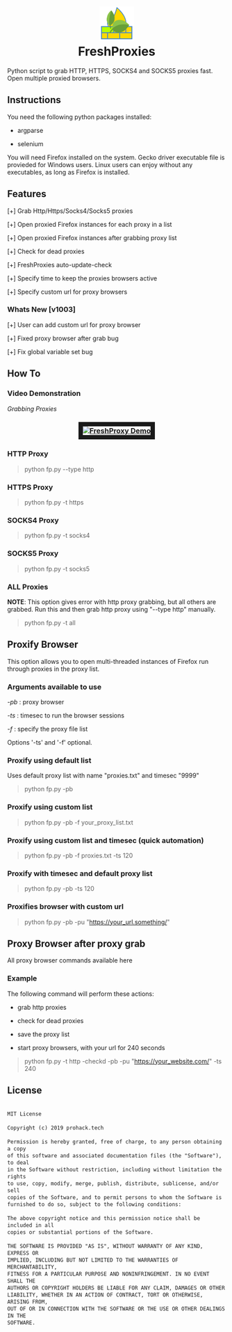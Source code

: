 <h1 align="center">
	<br>
	<img src="https://raw.githubusercontent.com/ProHackTech/FreshProxies/master/git_assets/logo.png" alt="FreshProxy Logo">
	<br>
	FreshProxies
</h1>

Python script to grab HTTP, HTTPS, SOCKS4 and SOCKS5 proxies fast. Open multiple proxied browsers.

## Instructions

You need the following python packages installed:

- argparse

- selenium

You will need Firefox installed on the system. Gecko driver executable file is provieded for Windows users. Linux users can enjoy without any executables, as long as Firefox is installed.

## Features

[+] Grab Http/Https/Socks4/Socks5 proxies

[+] Open proxied Firefox instances for each proxy in a list

[+] Open proxied Firefox instances after grabbing proxy list

[+] Check for dead proxies

[+] FreshProxies auto-update-check

[+] Specify time to keep the proxies browsers active

[+] Specify custom url for proxy browsers


### Whats New [v1003]

[+] User can add custom url for proxy browser

[+] Fixed proxy browser after grab bug

[+] Fix global variable set bug

## How To

### Video Demonstration

*Grabbing Proxies*

<h3 align="center">
	<a href="https://www.youtube.com/watch?v=PlC5wXNXg1A" target="_blank">
		<img src="http://img.youtube.com/vi/PlC5wXNXg1A/0.jpg" alt="FreshProxy Demo" width="480" height="360" border="10" />
	</a>
</h3>

### HTTP Proxy

> python fp.py --type http

### HTTPS Proxy

> python fp.py -t https

### SOCKS4 Proxy

> python fp.py -t socks4

### SOCKS5 Proxy

> python fp.py -t socks5

### ALL Proxies

**NOTE**: This option gives error with http proxy grabbing, but all others are grabbed. Run this and then grab http proxy using "--type http" manually.

> python fp.py -t all

## Proxify Browser

This option allows you to open multi-threaded instances of Firefox run through proxies in the proxy list.

### Arguments available to use

*-pb* : proxy browser

*-ts* : timesec to run the browser sessions

*-f* : specify the proxy file list

Options '-ts' and '-f' optional.

### Proxify using default list

Uses default proxy list with name "proxies.txt" and timesec "9999"

> python fp.py -pb

### Proxify using custom list

> python fp.py -pb -f your_proxy_list.txt

### Proxify using custom list and timesec (quick automation)

> python fp.py -pb -f proxies.txt -ts 120

### Proxify with timesec and default proxy list

> python fp.py -pb -ts 120

### Proxifies browser with custom url

> python fp.py -pb -pu "https://your_url.something/"

## Proxy Browser after proxy grab

All proxy browser commands available here

### Example

The following command will perform these actions:

 - grab http proxies

 - check for dead proxies

 - save the proxy list

 - start proxy browsers, with your url for 240 seconds

> python fp.py -t http -checkd -pb -pu "https://your_website.com/" -ts 240


## License

```

MIT License

Copyright (c) 2019 prohack.tech

Permission is hereby granted, free of charge, to any person obtaining a copy
of this software and associated documentation files (the "Software"), to deal
in the Software without restriction, including without limitation the rights
to use, copy, modify, merge, publish, distribute, sublicense, and/or sell
copies of the Software, and to permit persons to whom the Software is
furnished to do so, subject to the following conditions:

The above copyright notice and this permission notice shall be included in all
copies or substantial portions of the Software.

THE SOFTWARE IS PROVIDED "AS IS", WITHOUT WARRANTY OF ANY KIND, EXPRESS OR
IMPLIED, INCLUDING BUT NOT LIMITED TO THE WARRANTIES OF MERCHANTABILITY,
FITNESS FOR A PARTICULAR PURPOSE AND NONINFRINGEMENT. IN NO EVENT SHALL THE
AUTHORS OR COPYRIGHT HOLDERS BE LIABLE FOR ANY CLAIM, DAMAGES OR OTHER
LIABILITY, WHETHER IN AN ACTION OF CONTRACT, TORT OR OTHERWISE, ARISING FROM,
OUT OF OR IN CONNECTION WITH THE SOFTWARE OR THE USE OR OTHER DEALINGS IN THE
SOFTWARE.

```

